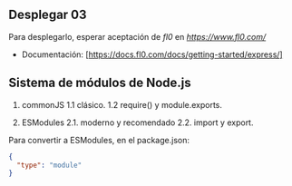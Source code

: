 ## Desplegar 03
Para desplegarlo, esperar aceptación de *fl0* en *https://www.fl0.com/*
- Documentación: [https://docs.fl0.com/docs/getting-started/express/]

## Sistema de módulos de Node.js
1. commonJS
1.1 clásico.
1.2 require() y module.exports.

2. ESModules
2.1. moderno y recomendado
2.2. import y export.

Para convertir a ESModules, en el package.json:
```json
{
  "type": "module"
}
```